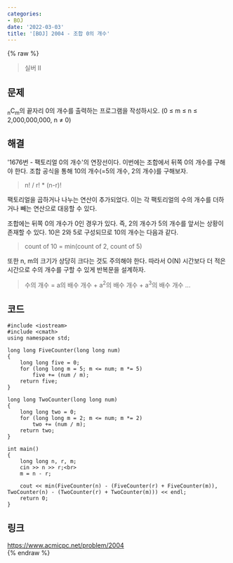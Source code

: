 ```yaml
---
categories:
- BOJ
date: '2022-03-03'
title: '[BOJ] 2004 - 조합 0의 개수'
---
```


{% raw %}
>실버 II

## 문제
<sub>n</sub>C<sub>m</sub>의 끝자리 0의 개수를 출력하는 프로그램을 작성하시오. (0 ≤ m ≤ n ≤ 2,000,000,000, n ≠ 0)

##  해결
'1676번 - 팩토리얼 0의 개수'의 연장선이다. 이번에는 조합에서 뒤쪽 0의 개수를 구해야 한다. 조합 공식을 통해 10의 개수(=5의 개수, 2의 개수)를 구해보자.
> n! / r! * (n-r)!<br>

팩토리얼을 곱하거나 나누는 연산이 추가되었다. 이는 각 팩토리얼의 수의 개수를 더하거나 빼는 연산으로 대응할 수 있다.

조합에는 뒤쪽 0의 개수가 0인 경우가 있다. 즉, 2의 개수가 5의 개수를 앞서는 상황이 존재할 수 있다. 10은 2와 5로 구성되므로 10의 개수는 다음과 같다.
> count of 10 = min(count of 2, count of 5)<br>

또한 n, m의 크기가 상당히 크다는 것도 주의해야 한다. 따라서 O(N) 시간보다 더 적은 시간으로 수의 개수를 구할 수 있게 반복문을 설계하자.
> 수의 개수 = a의 배수 개수 + a<sup>2</sup>의 배수 개수 + a<sup>3</sup>의 배수 개수 ... <br>

## 코드
```
#include <iostream>
#include <cmath>
using namespace std;

long long FiveCounter(long long num)
{
	long long five = 0;
	for (long long m = 5; m <= num; m *= 5)
		five += (num / m);
	return five;
}

long long TwoCounter(long long num)
{
	long long two = 0;
	for (long long m = 2; m <= num; m *= 2)
		two += (num / m);
	return two;
}

int main()
{
	long long n, r, m;
	cin >> n >> r;<br>
	m = n - r;

	cout << min(FiveCounter(n) - (FiveCounter(r) + FiveCounter(m)), TwoCounter(n) - (TwoCounter(r) + TwoCounter(m))) << endl;
	return 0;
}
```

## 링크
https://www.acmicpc.net/problem/2004<br>
{% endraw %}